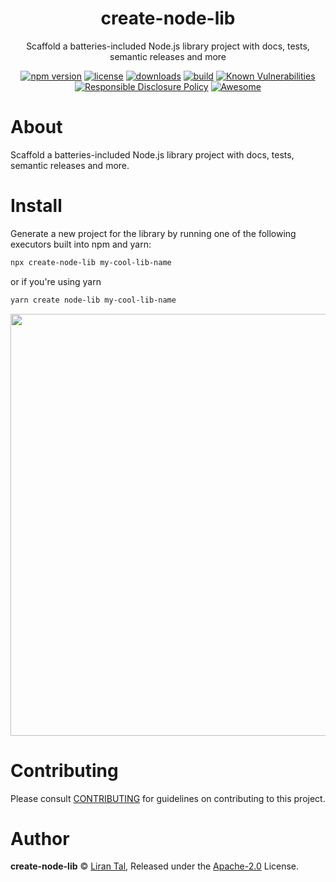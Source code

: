 <p align="center"><h1 align="center">
  create-node-lib
</h1>

<p align="center">
  Scaffold a batteries-included Node.js library project with docs, tests, semantic releases and more
</p>

<p align="center">
  <a href="https://www.npmjs.org/package/create-node-lib"><img src="https://badgen.net/npm/v/create-node-lib"alt="npm version"/></a>
  <a href="https://www.npmjs.org/package/create-node-lib"><img src="https://badgen.net/npm/license/create-node-lib"alt="license"/></a>
  <a href="https://www.npmjs.org/package/create-node-lib"><img src="https://badgen.net/npm/dt/create-node-lib"alt="downloads"/></a>
  <a href="https://travis-ci.org/lirantal/create-node-lib"><img src="https://badgen.net/travis/lirantal/create-node-lib" alt="build"/></a>
  <a href="https://snyk.io/test/github/lirantal/create-node-lib"><img src="https://snyk.io/test/github/lirantal/create-node-lib/badge.svg" alt="Known Vulnerabilities"/></a>
  <a href="./SECURITY.md"><img src="https://img.shields.io/badge/Security-Responsible%20Disclosure-yellow.svg" alt="Responsible Disclosure Policy" /></a>
  <a href="https://github.com/saojs/awesome-sao"><img src="https://cdn.rawgit.com/sindresorhus/awesome/d7305f38d29fed78fa85652e3a63e154dd8e8829/media/badge.svg" alt="Awesome"/></a>
</p>

# About

Scaffold a batteries-included Node.js library project with docs, tests, semantic releases and more.

# Install

Generate a new project for the library by running one of the following executors built into npm and yarn:

```bash
npx create-node-lib my-cool-lib-name
```

or if you're using yarn

```bash
yarn create node-lib my-cool-lib-name
```

<img width="675" src="https://user-images.githubusercontent.com/316371/51207479-91a39280-1913-11e9-9527-1b77bf0abb54.png">

# Contributing

Please consult [CONTRIBUTING](./CONTRIBUTING.md) for guidelines on contributing to this project.

# Author

**create-node-lib** © [Liran Tal](https://github.com/lirantal), Released under the [Apache-2.0](./LICENSE) License.
